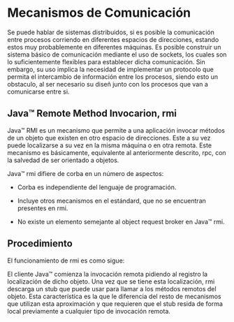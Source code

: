 # Mecanismos de Comunicación

Se puede hablar de sistemas distribuidos, si es posible la comunicación entre procesos corriendo en diferentes espacios de direcciones, estando estos muy probablemente en diferentes máquinas. Es posible construir un sistema básico de comunicación mediante el uso de sockets, los cuales son lo suficientemente flexibles para establecer dicha comunicación. Sin embargo, su uso implica la necesidad de implementar un protocolo que permita el intercambio de información entre los procesos, siendo esto un obstaculo, al ser necesario su diseñ junto con los procesos que van a comunicarse entre si.

## Java™ Remote Method Invocarion, rmi

Java™ RMI es un mecanismo que permite a una aplicación invocar métodos de un objeto que existen en otro espacio de direcciones. Este a su vez puede localizarse a su vez en la misma máquina o en otra remota. Este mecanismo es básicamente, equivalente al anteriormente descrito, rpc, con la salvedad de ser orientado a objetos.

Java™ rmi difiere de corba en un número de aspectos:

- Corba es independiente del lenguaje de programación.

- Incluye otros mecanismos en el estándard, que no se encuentran presentes en rmi.

- No existe un elemento semejante al object request broker en Java™ rmi.

## Procedimiento

El funcionamiento de rmi es como sigue:

El cliente Java™ comienza la invocación remota pidiendo al registro la localización de dicho objeto. Una vez que se tiene esta localización, rmi descarga un stub que puede usar para llamar a los métodos remotos del objeto. Esta característica es la que le diferencia del resto de mecanismos que utilizan esta aproximación y que requieren que el stub resida de forma local previamente a cualquier tipo de invocación remota.


